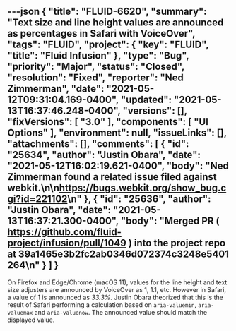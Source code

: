 ---json
{
  "title": "FLUID-6620",
  "summary": "Text size and line height values are announced as percentages in Safari with VoiceOver",
  "tags": "FLUID",
  "project": {
    "key": "FLUID",
    "title": "Fluid Infusion"
  },
  "type": "Bug",
  "priority": "Major",
  "status": "Closed",
  "resolution": "Fixed",
  "reporter": "Ned Zimmerman",
  "date": "2021-05-12T09:31:04.169-0400",
  "updated": "2021-05-13T16:37:46.248-0400",
  "versions": [],
  "fixVersions": [
    "3.0"
  ],
  "components": [
    "UI Options"
  ],
  "environment": null,
  "issueLinks": [],
  "attachments": [],
  "comments": [
    {
      "id": "25634",
      "author": "Justin Obara",
      "date": "2021-05-12T16:02:19.621-0400",
      "body": "Ned Zimmerman found a related issue filed against webkit.\n\n<https://bugs.webkit.org/show_bug.cgi?id=221102>\n"
    },
    {
      "id": "25636",
      "author": "Justin Obara",
      "date": "2021-05-13T16:37:21.300-0400",
      "body": "Merged PR ( <https://github.com/fluid-project/infusion/pull/1049> ) into the project repo at 39a1465e3b2fc2ab0346d072374c3248e5401264\n"
    }
  ]
}
---
On Firefox and Edge/Chrome (macOS 11), values for the line height and text size adjusters are announced by VoiceOver as 1, 1.1, etc. However in Safari, a value of 1 is announced as *33.3%*. Justin Obara theorized that this is the result of Safari performing a calculation based on `aria-valuemin`, `aria-valuemax` and `aria-valuenow`. The announced value should match the displayed value.

        